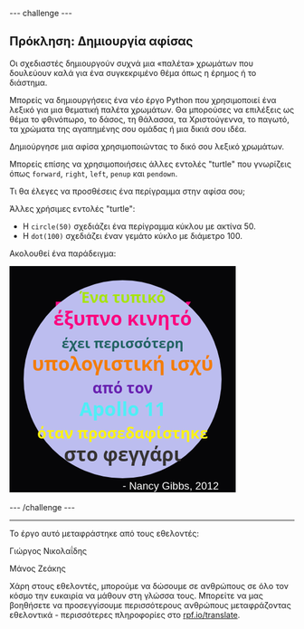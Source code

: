 --- challenge ---

## Πρόκληση: Δημιουργία αφίσας

Οι σχεδιαστές δημιουργούν συχνά μια «παλέτα» χρωμάτων που δουλεύουν καλά για ένα συγκεκριμένο θέμα όπως η έρημος ή το διάστημα.

Μπορείς να δημιουργήσεις ένα νέο έργο Python που χρησιμοποιεί ένα λεξικό για μια θεματική παλέτα χρωμάτων. Θα μπορούσες να επιλέξεις ως θέμα το φθινόπωρο, το δάσος, τη θάλασσα, τα Χριστούγεννα, το παγωτό, τα χρώματα της αγαπημένης σου ομάδας ή μια δικιά σου ιδέα.

Δημιούργησε μια αφίσα χρησιμοποιώντας το δικό σου λεξικό χρωμάτων.

Μπορείς επίσης να χρησιμοποιήσεις άλλες εντολές "turtle" που γνωρίζεις όπως `forward`, `right`, `left`, `penup` και `pendown`.

Τι θα έλεγες να προσθέσεις ένα περίγραμμα στην αφίσα σου;

Άλλες χρήσιμες εντολές "turtle":

+ Η `circle(50)` σχεδιάζει ένα περίγραμμα κύκλου με ακτίνα 50.
+ Η `dot(100)` σχεδιάζει έναν γεμάτο κύκλο με διάμετρο 100. 

Ακολουθεί ένα παράδειγμα:

![screenshot](images/colourful-finished.png)

--- /challenge ---

***
Το έργο αυτό μεταφράστηκε από τους εθελοντές:

Γιώργος Νικολαΐδης

Μάνος Ζεάκης

Χάρη στους εθελοντές, μπορούμε να δώσουμε σε ανθρώπους σε όλο τον κόσμο την ευκαιρία να μάθουν στη γλώσσα τους. Μπορείτε να μας βοηθήσετε να προσεγγίσουμε περισσότερους ανθρώπους μεταφράζοντας εθελοντικά - περισσότερες πληροφορίες στο [rpf.io/translate](https://rpf.io/translate).
